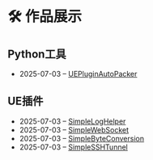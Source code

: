 # 🛠️ 作品展示

## Python工具
- 2025-07-03 – [UEPluginAutoPacker](https://raw.githubusercontent.com/mengzhishanghun/mengzhishanghun/main/Projects/Python%E5%B7%A5%E5%85%B7/UEPluginAutoPacker.md)

## UE插件
- 2025-07-03 – [SimpleLogHelper](https://raw.githubusercontent.com/mengzhishanghun/mengzhishanghun/main/Projects/UE%E6%8F%92%E4%BB%B6/SimpleLogHelper.md)
- 2025-07-03 – [SimpleWebSocket](https://raw.githubusercontent.com/mengzhishanghun/mengzhishanghun/main/Projects/UE%E6%8F%92%E4%BB%B6/SimpleWebSocket.md)
- 2025-07-03 – [SimpleByteConversion](https://raw.githubusercontent.com/mengzhishanghun/mengzhishanghun/main/Projects/UE%E6%8F%92%E4%BB%B6/SimpleByteConversion.md)
- 2025-07-03 – [SimpleSSHTunnel](https://raw.githubusercontent.com/mengzhishanghun/mengzhishanghun/main/Projects/UE%E6%8F%92%E4%BB%B6/SimpleSSHTunnel.md)
